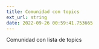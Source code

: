 ```yaml
---
title: Comunidad con topics
ext_url: string
date: 2022-09-26 00:59:41.753665
---
```


Comunidad con lista de topics
    